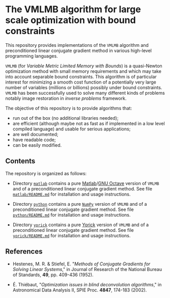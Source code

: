 # The VMLMB algorithm for large scale optimization with bound constraints

This repository provides implementations of the `VMLMB` algorithm and
preconditioned linear conjugate gradient method in various high-level
programming languages.

`VMLMB` (for *Variable Metric Limited Memory with Bounds*) is a quasi-Newton
optimization method with small memory requirements and which may take into
account separable bound constraints.  This algorithm is of particular interest
for minimizing a smooth cost function of a potentially very large number of
variables (millions or billions) possibly under bound constraints.  `VMLMB` has
been successfully used to solve many different kinds of problems notably image
restoration in *inverse problems* framework.

The objective of this repository is to provide algorithms that:
* run out of the box (no additional libraries needed);
* are efficient (although maybe not as fast as if implemented in a low level
  compiled language) and usable for serious applications;
* are well documented;
* have readable code;
* can be easily modified.


## Contents

The repository is organized as follows:

- Directory [`matlab`](./matlab) contains a pure
  [Matlab](https://www.mathworks.com)/[GNU
  Octave](https://www.gnu.org/software/octave) version of `VMLMB` and of a
  preconditioned linear conjugate gradient method.  See file
  [`matlab/README.md`](./matlab/README.md) for installation and usage
  instructions.

- Directory [`python`](./python) contains a pure [`NumPy`](https://numpy.org/)
  version of `VMLMB` and of a preconditioned linear conjugate gradient method.
  See file [`python/README.md`](./python/README.md) for installation and usage
  instructions.

- Directory [`yorick`](./yorick) contains a pure
  [Yorick](https://github.com/LLNL/yorick) version of `VMLMB` and of a
  preconditioned linear conjugate gradient method.  See file
  [`yorick/README.md`](./yorick/README.md) for installation and usage
  instructions.


## References

- Hestenes, M. R. & Stiefel, E. "*Methods of Conjugate Gradients for Solving
  Linear Systems*," in Journal of Research of the National Bureau of Standards,
  **49**, pp. 409-436 (1952).

- É. Thiébaut, "*Optimization issues in blind deconvolution algorithms*," in
  Astronomical Data Analysis II, SPIE Proc. **4847**, 174-183 (2002).
